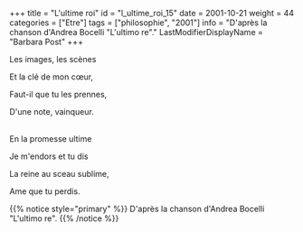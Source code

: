 +++
title = "L'ultime roi"
id = "l_ultime_roi_15"
date = 2001-10-21
weight = 44
categories = ["Etre"]
tags = ["philosophie", "2001"]
info = "D'après la chanson d'Andrea Bocelli \"L'ultimo re\"."
LastModifierDisplayName = "Barbara Post"
+++

Les images, les scènes

Et la clé de mon cœur,

Faut-il que tu les prennes,

D'une note, vainqueur.

 \
En la promesse ultime

Je m'endors et tu dis

La reine au sceau sublime,

Ame que tu perdis.

{{% notice style="primary" %}}
D'après la chanson d'Andrea Bocelli \"L'ultimo re\".
{{% /notice %}}
